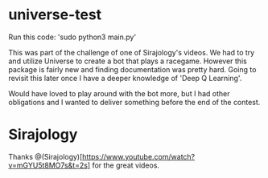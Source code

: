 # universe-test
Run this code: 'sudo python3 main.py' 

This was part of the challenge of one of Sirajology's videos. We had to try and utilize Universe to create a bot that plays a racegame. However this package is fairly new and finding documentation was pretty hard. Going to revisit this later once I have a deeper knowledge of 'Deep Q Learning'.

Would have loved to play around with the bot more, but I had other obligations and I wanted to deliver something before the end of the contest.


# Sirajology
Thanks @(Sirajology)[https://www.youtube.com/watch?v=mGYU5t8MO7s&t=2s] for the great videos.